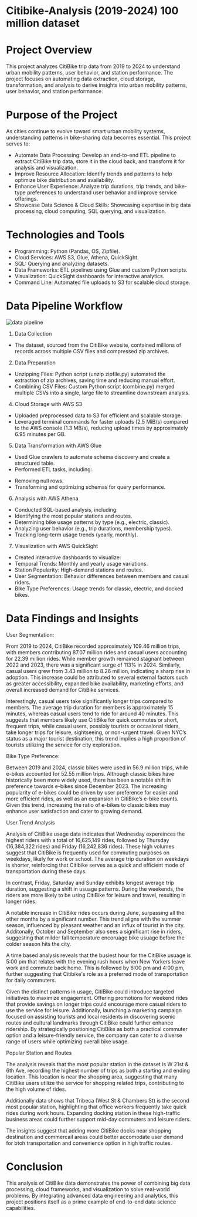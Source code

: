 # Citibike-Analysis (2019-2024) 100 million dataset

# Project Overview

This project analyzes CitiBike trip data from 2019 to 2024 to understand urban mobility patterns, user behavior, and station performance. The project focuses on automating data extraction, cloud storage, transformation, and analysis to derive insights into urban mobility patterns, user behavior, and station performance.

# Purpose of the Project

As cities continue to evolve toward smart urban mobility systems, understanding patterns in bike-sharing data becomes essential. This project serves to:

* Automate Data Processing: Develop an end-to-end ETL pipeline to extract CitiBike trip data, store it in the cloud back, and transform it for analysis and visualization.
* Improve Resource Allocation: Identify trends and patterns to help optimize bike distribution and availability.
* Enhance User Experience:  Analyze trip durations,  trip trends, and bike-type preferences to understand user behavior and improve service offerings.
* Showcase Data Science & Cloud Skills: Showcasing expertise in big data processing, cloud computing, SQL querying, and visualization.

# Technologies and Tools

* Programming: Python (Pandas, OS, Zipfile).
* Cloud Services: AWS S3, Glue, Athena, QuickSight.
* SQL: Querying and analyzing datasets.
* Data Frameworks: ETL pipelines using Glue and custom Python scripts.
* Visualization: QuickSight dashboards for interactive analytics.
* Command Line: Automated file uploads to S3 for scalable cloud storage.

# Data Pipeline Workflow

![data pipeline](https://github.com/chhejom/Citibike-Analysis/blob/8d07b1517758aea3dc708727f47e03b67b2300df/Images/data%20pipeline.png)
1. Data Collection
* The dataset, sourced from the CitiBike website, contained millions of records across multiple CSV files and compressed zip archives.
2. Data Preparation
* Unzipping Files:
Python script (unzip zipfile.py) automated the extraction of zip archives, saving time and reducing manual effort.
* Combining CSV Files:
Custom Python script (combine.py) merged multiple CSVs into a single, large file to streamline downstream analysis.
4. Cloud Storage with AWS S3
* Uploaded preprocessed data to S3 for efficient and scalable storage.
* Leveraged terminal commands for faster uploads (2.5 MiB/s) compared to the AWS console (1.3 MB/s), reducing upload times by approximately 6.95 minutes per GB.
5. Data Transformation with AWS Glue
* Used Glue crawlers to automate schema discovery and create a structured table.
* Performed ETL tasks, including:
- Removing null rows.
- Transforming and optimizing schemas for query performance.
6. Analysis with AWS Athena
* Conducted SQL-based analysis, including:
* Identifying the most popular stations and routes.
* Determining bike usage patterns by type (e.g., electric, classic).
* Analyzing user behavior (e.g., trip durations, membership types).
* Tracking long-term usage trends (yearly, monthly).
7. Visualization with AWS QuickSight
* Created interactive dashboards to visualize:
* Temporal Trends: Monthly and yearly usage variations.
* Station Popularity: High-demand stations and routes.
* User Segmentation: Behavior differences between members and casual riders.
* Bike Type Preferences: Usage trends for classic, electric, and docked bikes.

# Data Findings and Insights

User Segmentation:

From 2019 to 2024, CitiBike recorded approximately 109.46 million trips, with members contributing 87.07 million rides and casual users accounting for 22.39 million rides. While member growth remained stagnant between 2022 and 2023, there was a significant surge of 113% in 2024. Similarly, casual users grew from 3.43 million to 8.26 million, indicating a sharp rise in adoption. This increase could be attributed to several external factors such as greater accessibility, expanded bike availability, marketing efforts, and overall increased demand for CitiBike services.

Interestingly, casual users take significantly longer trips compared to members. The average trip duration for members is approximately 15 minutes, whereas casual users tend to ride for around 40 minutes. This suggests that members likely use CitiBike for quick commutes or short, frequent trips, while casual users, possibly tourists or occasional riders, take longer trips for leisure, sightseeing, or non-urgent travel. Given NYC’s status as a major tourist destination, this trend implies a high proportion of tourists utilizing the service for city exploration.

Bike Type Preference:

Between 2019 and 2024, classic bikes were used in 56.9 million trips, while e-bikes accounted for 52.55 million trips. Although classic bikes have historically been more widely used, there has been a notable shift in preference towards e-bikes since December 2023. The increasing popularity of e-bikes could be driven by user preference for easier and more efficient rides, as well as an expansion in CitiBike’s e-bike counts. Given this trend, increasing the ratio of e-bikes to classic bikes may enhance user satisfaction and cater to growing demand.

User Trend Analysis

Analysis of CitiBike usage data indicates that Wednesday expereinces the highest riders with a total of 16,625,149 rides, followed by Thursday (16,384,322 rides) and Friday (16,242,836 rides). These high volumes suggest that CitiBike is frequently used for commuting purposes on weekdays, likely for work or school. The average trip duration on weekdays is shorter, reinforcing that Citibike serves as a quick and efficient mode of transportation during these days.

In contrast, Friday, Saturday and Sunday exhibits longest average trip duration, suggesting a shift in usuage patterns. During the weekends, the riders are more likely to be using CitiBike for leisure and travel, resulting in longer rides. 

A notable increase in CitiBike rides occurs during June, surpassing all the other months by a significant number. This trend aligns with the summer season, influenced by pleasant weather and an influx of tourist in the city. Additonally, October and September also sees a significant rise in riders, suggesting that milder fall temperature encoruage bike usuage before the colder season hits the city.

A time based analysis reveals that the busiest hour for the CitiBike usuage is 5:00 pm that relates with the evening rush hours when New Yorkers leave work and commute back home. This is followed by 6:00 pm and 4:00 pm, further suggesting that Citibike's role as a preferred mode of transportation for daily commuters.

Given the distinct patterns in usage, CitiBike could introduce targeted initiatives to maximize engagement. Offering promotions for weekend rides that provide savings on longer trips could encourage more casual riders to use the service for leisure. Additionally, launching a marketing campaign focused on assisting tourists and local residents in discovering scenic routes and cultural landmarks through CitiBike could further enhance ridership. By strategically positioning CitiBike as both a practical commuter option and a leisure-friendly service, the company can cater to a diverse range of users while optimizing overall bike usage.

Popular Station and Routes

The analysis reveals that the most popular station in the dataset is W 21st & 6th Ave, recording the highest number of trips as both a starting and ending location. This location is near the shopping area, suggesting that many CitiBike users utilize the service for shopping related trips, contributing to the high volume of rides.

Additionally data shows that Tribeca (West St & Chambers St) is the second most popular station, highlighting that office workers frequently take quick rides during work hours. Expanding docking station in these high-traffic business areas could further support mid-day commuters and leisure riders.

The insights suggest that adding more CitiBike docks near shopping destination and commercail areas could better accomodate user demand for btoh transportation and convenience option in high traffic routes.

# Conclusion

This analysis of CitiBike data demonstrates the power of combining big data processing, cloud frameworks, and visualization to solve real-world problems. By integrating advanced data engineering and analytics, this project positions itself as a prime example of end-to-end data science capabilities.

